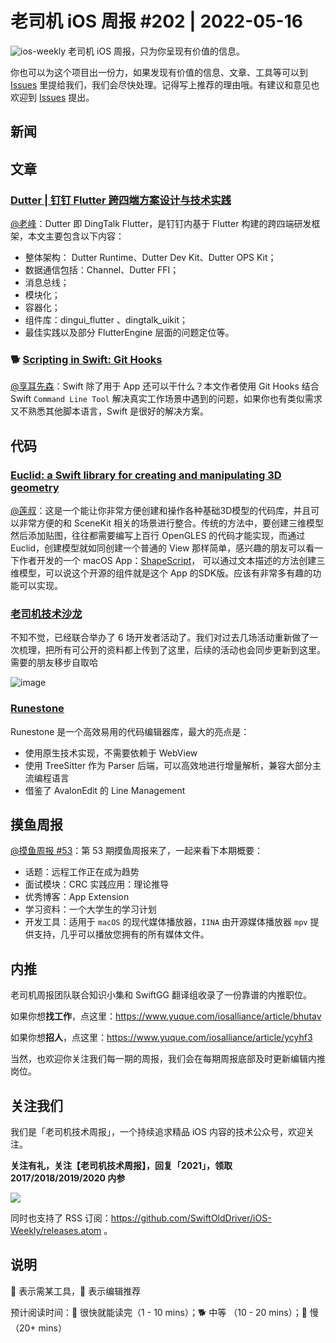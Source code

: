 # 老司机 iOS 周报 #202 | 2022-05-16

![ios-weekly](https://github.com/SwiftOldDriver/iOS-Weekly/blob/master/assets/ios-weekly.png?raw=true)
老司机 iOS 周报，只为你呈现有价值的信息。

你也可以为这个项目出一份力，如果发现有价值的信息、文章、工具等可以到 [Issues](https://github.com/SwiftOldDriver/iOS-Weekly/issues) 里提给我们，我们会尽快处理。记得写上推荐的理由哦。有建议和意见也欢迎到 [Issues](https://github.com/SwiftOldDriver/iOS-Weekly/issues) 提出。

## 新闻

## 文章
### [Dutter | 钉钉 Flutter 跨四端方案设计与技术实践]([https://github.com/nicklockwood/Euclid#example](https://mp.weixin.qq.com/s/JyfwrfsWplHhkColYLhBpg?from=singlemessage&isappinstalled=0&scene=1&clicktime=1652443237&enterid=1652443237))

[@老峰](https://github.com/gesantung)：Dutter 即 DingTalk Flutter，是钉钉内基于 Flutter 构建的跨四端研发框架，本文主要包含以下内容：
- 整体架构： Dutter Runtime、Dutter Dev Kit、Dutter OPS Kit；
- 数据通信包括：Channel、Dutter FFI；
- 消息总线；
- 模块化；
- 容器化；
- 组件库：dingui_flutter 、dingtalk_uikit；
- 最佳实践以及部分 FlutterEngine 层面的问题定位等。

### 🐕 [Scripting in Swift: Git Hooks](https://www.polpiella.dev/scripting-in-swift-git-hooks)

[@享耳先森](https://github.com/iblacksun)：Swift 除了用于 App 还可以干什么？本文作者使用 Git Hooks 结合 Swift `Command Line Tool` 解决真实工作场景中遇到的问题，如果你也有类似需求又不熟悉其他脚本语言，Swift 是很好的解决方案。

## 代码

### [Euclid: a Swift library for creating and manipulating 3D geometry](https://github.com/nicklockwood/Euclid#example)

[@莲叔](https://aaaron7.github.io)：这是一个能让你非常方便创建和操作各种基础3D模型的代码库，并且可以非常方便的和 SceneKit 相关的场景进行整合。传统的方法中，要创建三维模型然后添加贴图，往往都需要编写上百行 OpenGLES 的代码才能实现，而通过 Euclid，创建模型就如同创建一个普通的 View 那样简单，感兴趣的朋友可以看一下作者开发的一个 macOS App：[ShapeScript](https://apps.apple.com/app/id1441135869)， 可以通过文本描述的方法创建三维模型，可以说这个开源的组件就是这个 App 的SDK版。应该有非常多有趣的功能可以实现。

### [老司机技术沙龙](https://github.com/SwiftOldDriver/Salon)

不知不觉，已经联合举办了 6 场开发者活动了。我们对过去几场活动重新做了一次梳理，把所有可公开的资料都上传到了这里，后续的活动也会同步更新到这里。需要的朋友移步自取哈

![image](https://user-images.githubusercontent.com/11873526/168479876-db1097d6-d1f1-4320-9de6-86c3d4786fdc.png)

### [Runestone](https://github.com/simonbs/Runestone)

Runestone 是一个高效易用的代码编辑器库，最大的亮点是：

- 使用原生技术实现，不需要依赖于 WebView
- 使用 TreeSitter 作为 Parser 后端，可以高效地进行增量解析，兼容大部分主流编程语言
- 借鉴了 AvalonEdit 的 Line Management

## 摸鱼周报

[@摸鱼周报 #53](https://mp.weixin.qq.com/s/5chb-a9u7VMdLis1FG6B6Q)：第 53 期摸鱼周报来了，一起来看下本期概要：

* 话题：远程工作正在成为趋势
* 面试模块：CRC 实践应用：理论推导
* 优秀博客：App Extension
* 学习资料：一个大学生的学习计划
* 开发工具：适用于 `macOS` 的现代媒体播放器，`IINA` 由开源媒体播放器 `mpv` 提供支持，几乎可以播放您拥有的所有媒体文件。

## 内推

老司机周报团队联合知识小集和 SwiftGG 翻译组收录了一份靠谱的内推职位。

如果你想**找工作**，点这里：https://www.yuque.com/iosalliance/article/bhutav

如果你想**招人**，点这里：https://www.yuque.com/iosalliance/article/ycyhf3

当然，也欢迎你关注我们每一期的周报，我们会在每期周报底部及时更新编辑内推岗位。

## 关注我们

我们是「老司机技术周报」，一个持续追求精品 iOS 内容的技术公众号，欢迎关注。

**关注有礼，关注【老司机技术周报】，回复「2021」，领取 2017/2018/2019/2020 内参**

![](https://github.com/SwiftOldDriver/iOS-Weekly/blob/master/assets/qrcode_for_wechat.jpg?raw=true)

同时也支持了 RSS 订阅：https://github.com/SwiftOldDriver/iOS-Weekly/releases.atom 。

## 说明

🚧 表示需某工具，🌟 表示编辑推荐

预计阅读时间：🐎 很快就能读完（1 - 10 mins）；🐕 中等 （10 - 20 mins）；🐢 慢（20+ mins）
